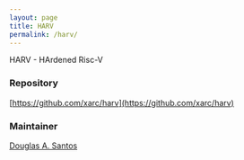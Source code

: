 ```yaml
---
layout: page
title: HARV
permalink: /harv/
---
```


HARV - HArdened Risc-V

### Repository

[https://github.com/xarc/harv](https://github.com/xarc/harv)

### Maintainer

[Douglas A. Santos](https://github.com/Douglasas)
